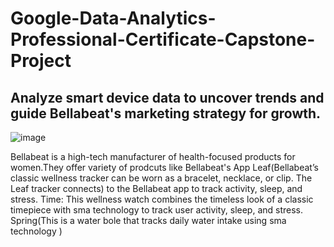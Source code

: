 # Google-Data-Analytics-Professional-Certificate-Capstone-Project

## Analyze smart device data to uncover trends and guide Bellabeat's marketing strategy for growth.


![image](https://github.com/user-attachments/assets/295bbbad-8b16-460d-98ee-a9cdd3454600)

Bellabeat is a high-tech manufacturer of health-focused products for women.They offer variety of prodcuts like 
Bellabeat's App
Leaf(Bellabeat’s classic wellness tracker can be worn as a bracelet, necklace, or clip. The Leaf tracker connects)
to the Bellabeat app to track activity, sleep, and stress.
Time: This wellness watch combines the timeless look of a classic timepiece with sma  technology to track user
activity, sleep, and stress.
Spring(This is a water bo le that tracks daily water intake using sma  technology )

